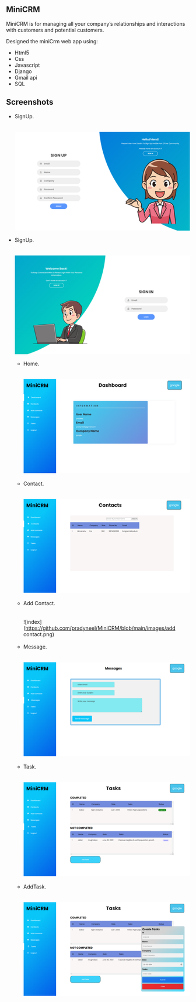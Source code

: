## MiniCRM
MiniCRM is for managing all your company’s relationships and interactions with customers and potential customers.


Designed the miniCrm web app using:

- Html5
- Css
- Javascript
- Django
- Gmail api
- SQL

## Screenshots
 - SignUp.<br><br><br>
    ![index](https://github.com/pradyneel/MiniCRM/blob/main/images/signup.png)
    <br>
    
 - SignUp.<br><br><br>
    ![index](https://github.com/pradyneel/MiniCRM/blob/main/images/login.png)
    <br>
    
    
    - Home.<br><br><br>
    ![index](https://github.com/pradyneel/MiniCRM/blob/main/images/home.png)
    <br>
    
    
    - Contact.<br><br><br>
    ![index](https://github.com/pradyneel/MiniCRM/blob/main/images/contact.png)
    <br>
    
    
    - Add Contact.<br><br><br>
    ![index](https://github.com/pradyneel/MiniCRM/blob/main/images/add contact.png)
    <br>
    
    - Message.<br><br><br>
    ![index](https://github.com/pradyneel/MiniCRM/blob/main/images/mail.png)
    <br>
    
    - Task.<br><br><br>
    ![index](https://github.com/pradyneel/MiniCRM/blob/main/images/task.png)
    <br>
    
    - AddTask.<br><br><br>
    ![index](https://github.com/pradyneel/MiniCRM/blob/main/images/addtask.png)
    <br>
    
    
